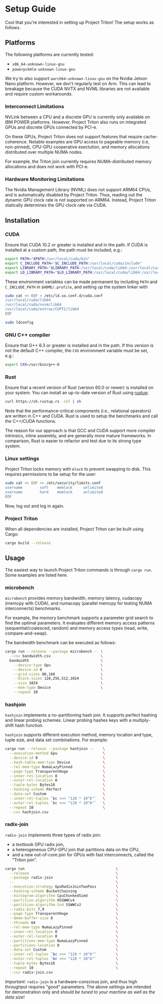 Setup Guide
===========

Cool that you're interested in setting up Project Triton! The setup works as
follows.

## Platforms

The following platforms are currently tested:

 * `x86_64-unknown-linux-gnu`
 * `powerpc64le-unknown-linux-gnu`

We try to also support `aarch64-unknown-linux-gnu` on the Nvidia Jetson Nano
platform. However, we don't regularly test on Arm. This can lead to breakage
because the CUDA NVTX and NVML libraries are not available and require custom
workarounds.

### Interconnect Limitations

NVLink between a CPU and a discrete GPU is currently only available on IBM
POWER platforms. However, Project Triton also runs on integrated GPUs and
discrete GPUs connected by PCI-e.

On these GPUs, Project Triton does not support features that require
cache-coherence.  Notable examples are GPU access to pageable memory (i.e,
non-pinned), CPU-GPU cooperative exectution, and memory allocations distributed
over multiple NUMA nodes.

For example, the Triton join currently requires NUMA-distributed memory
allocations and does not work with PCI-e.

### Hardware Monitoring Limitations

The Nvidia Management Library (NVML) does not support ARM64 CPUs, and is
automatically disabled by Project Triton. Thus, reading out the dynamic GPU
clock rate is not supported on ARM64. Instead, Project Triton statically
determines the GPU clock rate via CUDA.

## Installation

### CUDA

Ensure that CUDA 10.2 or greater is installed and in the path. If CUDA is
installed at a custom path, the path must be included, e.g.:
```sh
export PATH="$PATH:/usr/local/cuda/bin"
export C_INCLUDE_PATH="$C_INCLUDE_PATH:/usr/local/cuda/include"
export LIBRARY_PATH="$LIBRARY_PATH:/usr/local/cuda/lib64:/usr/local/cuda/nvvm/lib64:/usr/local/cuda/extras/CUPTI/lib64"
export LD_LIBRARY_PATH="$LD_LIBRARY_PATH:/usr/local/cuda/lib64:/usr/local/cuda/nvvm/lib64:/usr/local/cuda/extras/CUPTI/lib64"
```

These environment variables can be made permanent by including `PATH` and
`C_INCLUDE_PATH` in `$HOME/.profile`, and setting up the system linker with
```sh
sudo cat << EOF > /etc/ld.so.conf.d/cuda.conf
/usr/local/cuda/lib64
/usr/local/cuda/nvvm/lib64
/usr/local/cuda/extras/CUPTI/lib64
EOF

sudo ldconfig
```

### GNU C++ compiler

Ensure that G++ 8.3 or greater is installed and in the path. If this version is
not the default C++ compiler, the `CXX` environment variable must be set, e.g.:
```sh
export CXX=/usr/bin/g++-8
```

### Rust

Ensure that a recent version of Rust (version 60.0 or newer) is installed on
your system. You can install an up-to-date version of Rust using
[rustup](https://rustup.rs):
```sh
curl https://sh.rustup.rs -sSf | sh
```

Note that the performance-critical components (i.e., relational operators) are
written in C++ and CUDA. Rust is used to setup the benchmarks and call the
C++/CUDA functions.

The reason for our approach is that GCC and CUDA support more compiler
intrinsics, inline assembly, and are generally more mature frameworks. In
comparison, Rust is easier to refactor and test due to its strong type system.

### Linux settings

Project Triton locks memory with `mlock` to prevent swapping to disk. This requires
permissions to be setup for the user:
```sh
sudo cat << EOF >> /etc/security/limits.conf
username		soft	memlock		unlimited
username		hard	memlock		unlimited
EOF
```

Now, log out and log in again.

### Project Triton

When all dependencies are installed, Project Triton can be built using Cargo:
```sh
cargo build --release
```

## Usage

The easiest way to launch Project Triton commands is through `cargo run`. Some
examples are listed here.

### microbench

`microbench` provides memory bandwidth, memory latency, cudacopy (memcpy with
CUDA), and numacopy (parallel memcpy for testing NUMA interconnects) benchmarks.

For example, the memory benchmark supports a parameter grid search to find the
optimal parameters. It evaluates different memory access patterns
(sequential/coalesced, random) and memory access types (read, write,
compare-and-swap).

The bandwidth benchmark can be executed as follows:

```sh
cargo run --release --package microbench -- \
  --csv bandwidth.csv                       \
  bandwidth                                 \
    --device-type Gpu                       \
    --device-id 0                           \
    --grid-sizes 80,160                     \
    --block-sizes 128,256,512,1024          \
    --size 1024                             \
    --mem-type Device                       \
    --repeat 10
```

### hashjoin

`hashjoin` implements a no-partitioning hash join. It supports perfect hashing
and linear probing schemes. Linear probing hashes keys with a multiply-shift
hash function.

`hashjoin` supports different execution method, memory location and type, tuple
size, and data set combinations. For example:

```sh
cargo run --release --package hashjoin --    \
  --execution-method Gpu                     \
  --device-id 0                              \
  --hash-table-mem-type Device               \
  --rel-mem-type NumaLazyPinned              \
  --page-type TransparentHuge                \
  --inner-rel-location 0                     \
  --outer-rel-location 0                     \
  --tuple-bytes Bytes16                      \
  --hashing-scheme Perfect                   \
  --data-set Custom                          \
  --inner-rel-tuples `bc <<< "128 * 10^6"`   \
  --outer-rel-tuples `bc <<< "128 * 10^6"`   \
  --repeat 10                                \
  --csv hashjoin.csv
```

### radix-join

`radix-join` implements three types of radix join:
 * a textbook GPU radix join,
 * a heterogeneous CPU-GPU join that partitions data on the CPU,
 * and a new out-of-core join for GPUs with fast interconnects, called the
   "Triton join".

```sh
cargo run                                          \
  --release                                        \
  --package radix-join                             \
  --                                               \
  --execution-strategy GpuRadixJoinTwoPass         \
  --hashing-scheme BucketChaining                  \
  --histogram-algorithm CpuChunkedSimd             \
  --partition-algorithm HSSWWCv4                   \
  --partition-algorithm-2nd SSWWCv2                \
  --radix-bits 7,9                                 \
  --page-type TransparentHuge                      \
  --dmem-buffer-size 8                             \
  --threads 64                                     \
  --rel-mem-type NumaLazyPinned                    \
  --inner-rel-location 0                           \
  --outer-rel-location 0                           \
  --partitions-mem-type NumaLazyPinned             \
  --partitions-location 0                          \
  --data-set Custom                                \
  --inner-rel-tuples `bc <<< "128 * 10^6"`         \
  --outer-rel-tuples `bc <<< "128 * 10^6"`         \
  --tuple-bytes Bytes16                            \
  --repeat 10                                      \
  --csv radix-join.csv
```

*Important:* `radix-join` is a hardware-conscious join, and thus high
throughput requires "good" parameters. The above settings are intended for
demonstration only and *should be tuned to your machine as well as the data
size*!
